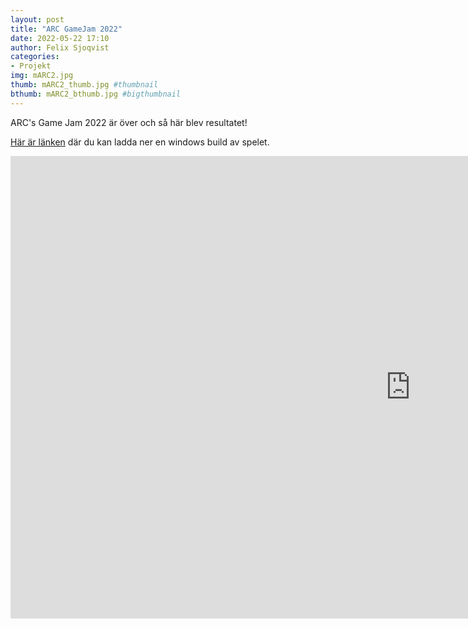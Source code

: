 ```yaml
---
layout: post
title: "ARC GameJam 2022"
date: 2022-05-22 17:10
author: Felix Sjoqvist
categories: 
- Projekt
img: mARC2.jpg
thumb: mARC2_thumb.jpg #thumbnail
bthumb: mARC2_bthumb.jpg #bigthumbnail
---
```

ARC's Game Jam 2022 är över och så här blev resultatet!
<!--more-->

[Här är länken](https://arc-sweden.itch.io/arc-game-jam-2022) där du kan ladda ner en windows build av spelet.

<iframe frameborder="0" src="https://itch.io/embed-upload/5833019?color=333333" allowfullscreen="" width="1280" height="740"><a href="https://arc-sweden.itch.io/arc-game-jam-2022">Play ARC Game Jam 2022 on itch.io</a></iframe> 
